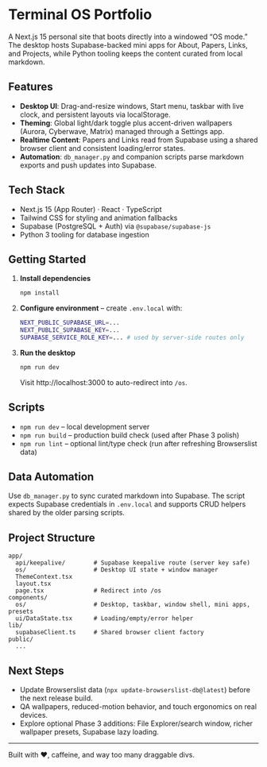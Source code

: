 # Terminal OS Portfolio

A Next.js 15 personal site that boots directly into a windowed “OS mode.” The desktop hosts Supabase-backed mini apps for About, Papers, Links, and Projects, while Python tooling keeps the content curated from local markdown.

## Features
- **Desktop UI**: Drag-and-resize windows, Start menu, taskbar with live clock, and persistent layouts via localStorage.
- **Theming**: Global light/dark toggle plus accent-driven wallpapers (Aurora, Cyberwave, Matrix) managed through a Settings app.
- **Realtime Content**: Papers and Links read from Supabase using a shared browser client and consistent loading/error states.
- **Automation**: `db_manager.py` and companion scripts parse markdown exports and push updates into Supabase.

## Tech Stack
- Next.js 15 (App Router) · React · TypeScript
- Tailwind CSS for styling and animation fallbacks
- Supabase (PostgreSQL + Auth) via `@supabase/supabase-js`
- Python 3 tooling for database ingestion

## Getting Started
1. **Install dependencies**
   ```bash
   npm install
   ```
2. **Configure environment** – create `.env.local` with:
   ```bash
   NEXT_PUBLIC_SUPABASE_URL=...
   NEXT_PUBLIC_SUPABASE_KEY=...
   SUPABASE_SERVICE_ROLE_KEY=... # used by server-side routes only
   ```
3. **Run the desktop**
   ```bash
   npm run dev
   ```
   Visit http://localhost:3000 to auto-redirect into `/os`.

## Scripts
- `npm run dev` – local development server
- `npm run build` – production build check (used after Phase 3 polish)
- `npm run lint` – optional lint/type check (run after refreshing Browserslist data)

## Data Automation
Use `db_manager.py` to sync curated markdown into Supabase. The script expects Supabase credentials in `.env.local` and supports CRUD helpers shared by the older parsing scripts.

## Project Structure
```
app/
  api/keepalive/        # Supabase keepalive route (server key safe)
  os/                   # Desktop UI state + window manager
  ThemeContext.tsx
  layout.tsx
  page.tsx              # Redirect into /os
components/
  os/                   # Desktop, taskbar, window shell, mini apps, presets
  ui/DataState.tsx      # Loading/empty/error helper
lib/
  supabaseClient.ts     # Shared browser client factory
public/
  ...
```

## Next Steps
- Update Browserslist data (`npx update-browserslist-db@latest`) before the next release build.
- QA wallpapers, reduced-motion behavior, and touch ergonomics on real devices.
- Explore optional Phase 3 additions: File Explorer/search window, richer wallpaper presets, Supabase lazy loading.

---
Built with ❤️, caffeine, and way too many draggable divs.
